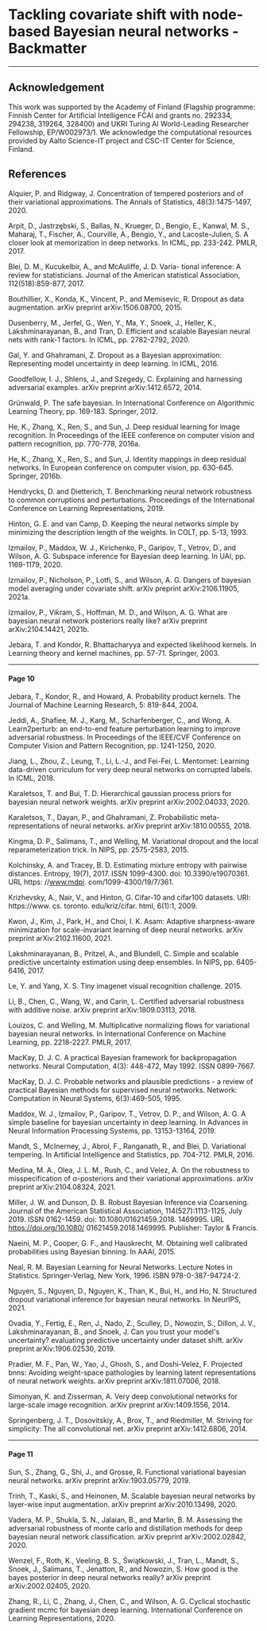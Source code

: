 # Tackling covariate shift with node-based Bayesian neural networks - Backmatter

---

## Acknowledgement

This work was supported by the Academy of Finland (Flagship programme: Finnish Center for Artificial Intelligence FCAI and grants no. 292334, 294238, 319264, 328400) and UKRI Turing AI World-Leading Researcher Fellowship, EP/W002973/1. We acknowledge the computational resources provided by Aalto Science-IT project and CSC-IT Center for Science, Finland.

## References

Alquier, P. and Ridgway, J. Concentration of tempered posteriors and of their variational approximations. The Annals of Statistics, 48(3):1475-1497, 2020.

Arpit, D., Jastrzębski, S., Ballas, N., Krueger, D., Bengio, E., Kanwal, M. S., Maharaj, T., Fischer, A., Courville, A., Bengio, Y., and Lacoste-Julien, S. A closer look at memorization in deep networks. In ICML, pp. 233-242. PMLR, 2017.

Blei, D. M., Kucukelbir, A., and McAuliffe, J. D. Varia-
tional inference: A review for statisticians. Journal of the American statistical Association, 112(518):859-877, 2017.

Bouthillier, X., Konda, K., Vincent, P., and Memisevic, R. Dropout as data augmentation. arXiv preprint arXiv:1506.08700, 2015.

Dusenberry, M., Jerfel, G., Wen, Y., Ma, Y., Snoek, J., Heller, K., Lakshminarayanan, B., and Tran, D. Efficient and scalable Bayesian neural nets with rank-1 factors. In ICML, pp. 2782-2792, 2020.

Gal, Y. and Ghahramani, Z. Dropout as a Bayesian approximation: Representing model uncertainty in deep learning. In ICML, 2016.

Goodfellow, I. J., Shlens, J., and Szegedy, C. Explaining and harnessing adversarial examples. arXiv preprint arXiv:1412.6572, 2014.

Grünwald, P. The safe bayesian. In International Conference on Algorithmic Learning Theory, pp. 169-183. Springer, 2012.

He, K., Zhang, X., Ren, S., and Sun, J. Deep residual learning for image recognition. In Proceedings of the IEEE conference on computer vision and pattern recognition, pp. 770-778, 2016a.

He, K., Zhang, X., Ren, S., and Sun, J. Identity mappings in deep residual networks. In European conference on computer vision, pp. 630-645. Springer, 2016b.

Hendrycks, D. and Dietterich, T. Benchmarking neural network robustness to common corruptions and perturbations. Proceedings of the International Conference on Learning Representations, 2019.

Hinton, G. E. and van Camp, D. Keeping the neural networks simple by minimizing the description length of the weights. In COLT, pp. 5-13, 1993.

Izmailov, P., Maddox, W. J., Kirichenko, P., Garipov, T., Vetrov, D., and Wilson, A. G. Subspace inference for Bayesian deep learning. In UAI, pp. 1169-1179, 2020.

Izmailov, P., Nicholson, P., Lotfi, S., and Wilson, A. G. Dangers of bayesian model averaging under covariate shift. arXiv preprint arXiv:2106.11905, 2021a.

Izmailov, P., Vikram, S., Hoffman, M. D., and Wilson, A. G. What are bayesian neural network posteriors really like? arXiv preprint arXiv:2104.14421, 2021b.

Jebara, T. and Kondor, R. Bhattacharyya and expected likelihood kernels. In Learning theory and kernel machines, pp. 57-71. Springer, 2003.

---

#### Page 10

Jebara, T., Kondor, R., and Howard, A. Probability product kernels. The Journal of Machine Learning Research, 5: 819-844, 2004.

Jeddi, A., Shafiee, M. J., Karg, M., Scharfenberger, C., and Wong, A. Learn2perturb: an end-to-end feature perturbation learning to improve adversarial robustness. In Proceedings of the IEEE/CVF Conference on Computer Vision and Pattern Recognition, pp. 1241-1250, 2020.

Jiang, L., Zhou, Z., Leung, T., Li, L.-J., and Fei-Fei, L. Mentornet: Learning data-driven curriculum for very deep neural networks on corrupted labels. In ICML, 2018.

Karaletsos, T. and Bui, T. D. Hierarchical gaussian process priors for bayesian neural network weights. arXiv preprint arXiv:2002.04033, 2020.

Karaletsos, T., Dayan, P., and Ghahramani, Z. Probabilistic meta-representations of neural networks. arXiv preprint arXiv:1810.00555, 2018.

Kingma, D. P., Salimans, T., and Welling, M. Variational dropout and the local reparameterization trick. In NIPS, pp. 2575-2583, 2015.

Kolchinsky, A. and Tracey, B. D. Estimating mixture entropy with pairwise distances. Entropy, 19(7), 2017. ISSN 1099-4300. doi: 10.3390/e19070361. URL https: //www.mdpi. com/1099-4300/19/7/361.

Krizhevsky, A., Nair, V., and Hinton, G. Cifar-10 and cifar100 datasets. URI: https://www. cs. toronto. edu/kriz/cifar. html, 6(1):1, 2009.

Kwon, J., Kim, J., Park, H., and Choi, I. K. Asam: Adaptive sharpness-aware minimization for scale-invariant learning of deep neural networks. arXiv preprint arXiv:2102.11600, 2021.

Lakshminarayanan, B., Pritzel, A., and Blundell, C. Simple and scalable predictive uncertainty estimation using deep ensembles. In NIPS, pp. 6405-6416, 2017.

Le, Y. and Yang, X. S. Tiny imagenet visual recognition challenge. 2015.

Li, B., Chen, C., Wang, W., and Carin, L. Certified adversarial robustness with additive noise. arXiv preprint arXiv:1809.03113, 2018.

Louizos, C. and Welling, M. Multiplicative normalizing flows for variational bayesian neural networks. In International Conference on Machine Learning, pp. 2218-2227. PMLR, 2017.

MacKay, D. J. C. A practical Bayesian framework for backpropagation networks. Neural Computation, 4(3): 448-472, May 1992. ISSN 0899-7667.

MacKay, D. J. C. Probable networks and plausible predictions - a review of practical Bayesian methods for supervised neural networks. Network: Computation in Neural Systems, 6(3):469-505, 1995.

Maddox, W. J., Izmailov, P., Garipov, T., Vetrov, D. P., and Wilson, A. G. A simple baseline for bayesian uncertainty in deep learning. In Advances in Neural Information Processing Systems, pp. 13153-13164, 2019.

Mandt, S., McInerney, J., Abrol, F., Ranganath, R., and Blei, D. Variational tempering. In Artificial Intelligence and Statistics, pp. 704-712. PMLR, 2016.

Medina, M. A., Olea, J. L. M., Rush, C., and Velez, A. On the robustness to misspecification of $\alpha$-posteriors and their variational approximations. arXiv preprint arXiv:2104.08324, 2021.

Miller, J. W. and Dunson, D. B. Robust Bayesian Inference via Coarsening. Journal of the American Statistical Association, 114(527):1113-1125, July 2019. ISSN 0162-1459. doi: 10.1080/01621459.2018. 1469995. URL https://doi.org/10.1080/ 01621459.2018.1469995. Publisher: Taylor \& Francis.

Naeini, M. P., Cooper, G. F., and Hauskrecht, M. Obtaining well calibrated probabilities using Bayesian binning. In AAAI, 2015.

Neal, R. M. Bayesian Learning for Neural Networks. Lecture Notes in Statistics. Springer-Verlag, New York, 1996. ISBN 978-0-387-94724-2.

Nguyen, S., Nguyen, D., Nguyen, K., Than, K., Bui, H., and Ho, N. Structured dropout variational inference for bayesian neural networks. In NeurIPS, 2021.

Ovadia, Y., Fertig, E., Ren, J., Nado, Z., Sculley, D., Nowozin, S., Dillon, J. V., Lakshminarayanan, B., and Snoek, J. Can you trust your model's uncertainty? evaluating predictive uncertainty under dataset shift. arXiv preprint arXiv:1906.02530, 2019.

Pradier, M. F., Pan, W., Yao, J., Ghosh, S., and Doshi-Velez, F. Projected bnns: Avoiding weight-space pathologies by learning latent representations of neural network weights. arXiv preprint arXiv:1811.07006, 2018.

Simonyan, K. and Zisserman, A. Very deep convolutional networks for large-scale image recognition. arXiv preprint arXiv:1409.1556, 2014.

Springenberg, J. T., Dosovitskiy, A., Brox, T., and Riedmiller, M. Striving for simplicity: The all convolutional net. arXiv preprint arXiv:1412.6806, 2014.

---

#### Page 11

Sun, S., Zhang, G., Shi, J., and Grosse, R. Functional variational bayesian neural networks. arXiv preprint arXiv:1903.05779, 2019.

Trinh, T., Kaski, S., and Heinonen, M. Scalable bayesian neural networks by layer-wise input augmentation. arXiv preprint arXiv:2010.13498, 2020.

Vadera, M. P., Shukla, S. N., Jalaian, B., and Marlin, B. M. Assessing the adversarial robustness of monte carlo and distillation methods for deep bayesian neural network classification. arXiv preprint arXiv:2002.02842, 2020.

Wenzel, F., Roth, K., Veeling, B. S., Świątkowski, J., Tran, L., Mandt, S., Snoek, J., Salimans, T., Jenatton, R., and Nowozin, S. How good is the bayes posterior in deep neural networks really? arXiv preprint arXiv:2002.02405, 2020.

Zhang, R., Li, C., Zhang, J., Chen, C., and Wilson, A. G. Cyclical stochastic gradient mcmc for bayesian deep learning. International Conference on Learning Representations, 2020.